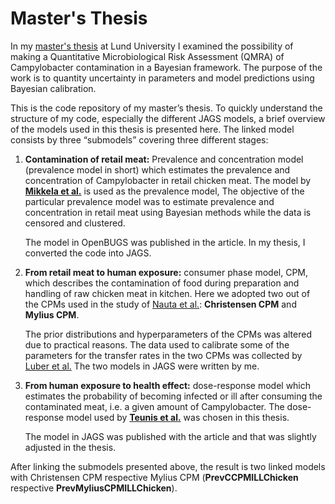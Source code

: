 # Master's Thesis

In my [master's thesis](https://lup.lub.lu.se/luur/download?func=downloadFile&recordOId=9100273&fileOId=9100277) at Lund University I examined the possibility of making a Quantitative Microbiological Risk Assessment (QMRA) of Campylobacter contamination in a Bayesian framework. The purpose of the work is to quantity uncertainty in parameters and model predictions using Bayesian calibration. 

This is the code repository of my master’s thesis. To quickly understand the structure of my code, especially the different JAGS models, a brief overview of the models used in this thesis is presented here. The linked model consists by three “submodels” covering three different stages: 

1.	**Contamination of retail meat:** Prevalence and concentration model (prevalence model in short) which estimates the prevalence and concentration of Campylobacter in retail chicken meat. The model by [**Mikkela et al.**](https://onlinelibrary.wiley.com/doi/10.1111/risa.12572) is used as the prevalence model, The objective of the particular prevalence model was to estimate prevalence and concentration in retail meat using Bayesian methods while the data is censored and clustered. 

    The model in OpenBUGS was published in the article. In my thesis, I converted the code into JAGS. 

2.	**From retail meat to human exposure:** consumer phase model, CPM, which describes the contamination of food during preparation and handling of raw chicken meat in kitchen. Here we adopted two out of the CPMs used in the study of [Nauta et al.](https://onlinelibrary.wiley.com/doi/10.1111/j.1539-6924.2010.01481.x): **Christensen CPM** and **Mylius CPM**. 

    The prior distributions and hyperparameters of the CPMs was altered due to practical reasons. The data used to calibrate some of the parameters for the transfer rates in the two CPMs was collected by [Luber et al.](https://journals.asm.org/doi/10.1128/aem.72.1.66-70.2006?url_ver=Z39.88-2003&rfr_id=ori%3Arid%3Acrossref.org&rfr_dat=cr_pub++0pubmed) The two models in JAGS were written by me. 

3.	**From human exposure to health effect:** dose-response model which estimates the probability of becoming infected or ill after consuming the contaminated meat, i.e. a given amount of Campylobacter. The dose-response model used by [**Teunis et al.**](https://www.sciencedirect.com/science/article/pii/S1755436517301366?via%3Dihub) was chosen in this thesis.

    The model in JAGS was published with the article and that was slightly adjusted in the thesis. 

After linking the submodels presented above, the result is two linked models with Christensen CPM respective Mylius CPM (**PrevCCPMILLChicken** respective **PrevMyliusCPMILLChicken**). 


